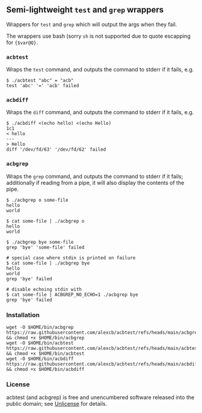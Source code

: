 ## Semi-lightweight `test` and `grep` wrappers

Wrappers for `test` and `grep` which will output the args when they fail.

The wrappers use bash (sorry `sh` is not supported due to quote escapping for `{$var@Q}`.

### `acbtest`

Wraps the `test` command, and outputs the command to stderr if it fails, e.g.

    $ ./acbtest "abc" = "acb"
    test 'abc' '=' 'acb' failed

### `acbdiff`

Wraps the `diff` command, and outputs the command to stderr if it fails, e.g.

    $ ./acbdiff <(echo hello) <(echo Hello)
    1c1
    < hello
    ---
    > Hello
    diff '/dev/fd/63' '/dev/fd/62' failed

### `acbgrep`

Wraps the `grep` command, and outputs the command to stderr if it fails; additionally if reading from a pipe,
it will also display the contents of the pipe.

    $ ./acbgrep o some-file 
    hello
    world

    $ cat some-file | ./acbgrep o
    hello
    world

    $ ./acbgrep bye some-file 
    grep 'bye' 'some-file' failed

    # special case where stdin is printed on failure
    $ cat some-file | ./acbgrep bye
    hello
    world
    grep 'bye' failed

    # disable echoing stdin with
    $ cat some-file | ACBGREP_NO_ECHO=1 ./acbgrep bye
    grep 'bye' failed

### Installation

    wget -O $HOME/bin/acbgrep https://raw.githubusercontent.com/alexcb/acbtest/refs/heads/main/acbgrep && chmod +x $HOME/bin/acbgrep
    wget -O $HOME/bin/acbtest https://raw.githubusercontent.com/alexcb/acbtest/refs/heads/main/acbtest && chmod +x $HOME/bin/acbtest
    wget -O $HOME/bin/acbdiff https://raw.githubusercontent.com/alexcb/acbtest/refs/heads/main/acbdiff && chmod +x $HOME/bin/acbdiff

### License

acbtest (and acbgrep) is free and unencumbered software released into the public domain; see [Unlicense](Unlicense) for details.
